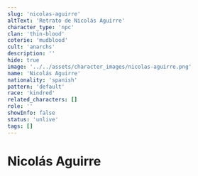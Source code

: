 ```yaml
---
slug: 'nicolas-aguirre'
altText: 'Retrato de Nicolás Aguirre'
character_type: 'npc'
clan: 'thin-blood'
coterie: 'mudblood'
cult: 'anarchs'
description: ''
hide: true
image: '../../assets/character_images/nicolas-aguirre.png'
name: 'Nicolás Aguirre'
nationality: 'spanish'
pattern: 'default'
race: 'kindred'
related_characters: []
role: ''
showInfo: false
status: 'unlive'
tags: []
---
```


# Nicolás Aguirre
